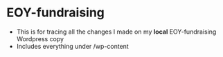 EOY-fundraising
===============

- This is for tracing all the changes I made on my **local** EOY-fundraising Wordpress copy
- Includes everything under /wp-content
